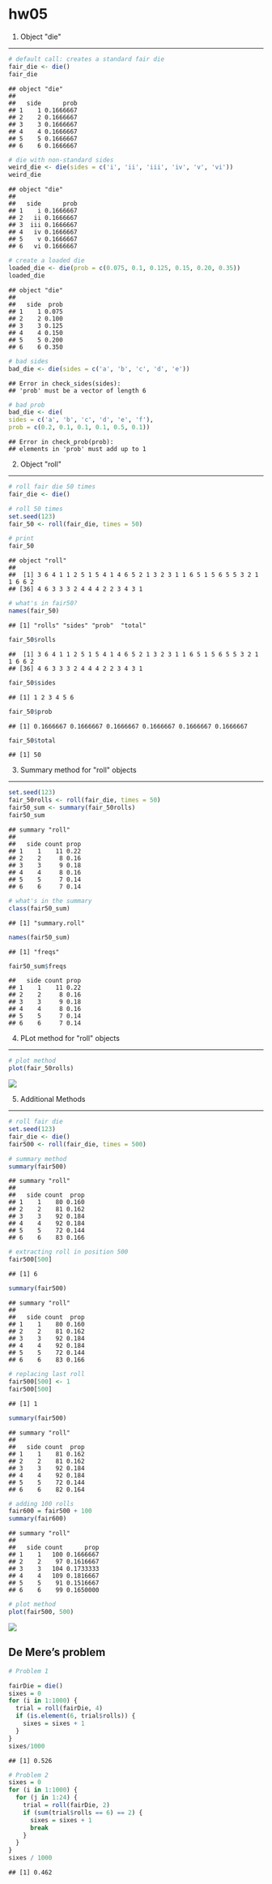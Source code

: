 hw05
================

1) Object "die"
---------------

``` r
# default call: creates a standard fair die
fair_die <- die()
fair_die
```

    ## object "die"
    ## 
    ##   side      prob
    ## 1    1 0.1666667
    ## 2    2 0.1666667
    ## 3    3 0.1666667
    ## 4    4 0.1666667
    ## 5    5 0.1666667
    ## 6    6 0.1666667

``` r
# die with non-standard sides
weird_die <- die(sides = c('i', 'ii', 'iii', 'iv', 'v', 'vi'))
weird_die
```

    ## object "die"
    ## 
    ##   side      prob
    ## 1    i 0.1666667
    ## 2   ii 0.1666667
    ## 3  iii 0.1666667
    ## 4   iv 0.1666667
    ## 5    v 0.1666667
    ## 6   vi 0.1666667

``` r
# create a loaded die
loaded_die <- die(prob = c(0.075, 0.1, 0.125, 0.15, 0.20, 0.35))
loaded_die
```

    ## object "die"
    ## 
    ##   side  prob
    ## 1    1 0.075
    ## 2    2 0.100
    ## 3    3 0.125
    ## 4    4 0.150
    ## 5    5 0.200
    ## 6    6 0.350

``` r
# bad sides
bad_die <- die(sides = c('a', 'b', 'c', 'd', 'e'))
```

    ## Error in check_sides(sides): 
    ## 'prob' must be a vector of length 6

``` r
# bad prob
bad_die <- die(
sides = c('a', 'b', 'c', 'd', 'e', 'f'),
prob = c(0.2, 0.1, 0.1, 0.1, 0.5, 0.1))
```

    ## Error in check_prob(prob): 
    ## elements in 'prob' must add up to 1

2) Object "roll"
----------------

``` r
# roll fair die 50 times
fair_die <- die()

# roll 50 times
set.seed(123)
fair_50 <- roll(fair_die, times = 50)

# print
fair_50
```

    ## object "roll"
    ## 
    ##  [1] 3 6 4 1 1 2 5 1 5 4 1 4 6 5 2 1 3 2 3 1 1 6 5 1 5 6 5 5 3 2 1 1 6 6 2
    ## [36] 4 6 3 3 3 2 4 4 4 2 2 3 4 3 1

``` r
# what's in fair50?
names(fair_50)
```

    ## [1] "rolls" "sides" "prob"  "total"

``` r
fair_50$rolls
```

    ##  [1] 3 6 4 1 1 2 5 1 5 4 1 4 6 5 2 1 3 2 3 1 1 6 5 1 5 6 5 5 3 2 1 1 6 6 2
    ## [36] 4 6 3 3 3 2 4 4 4 2 2 3 4 3 1

``` r
fair_50$sides
```

    ## [1] 1 2 3 4 5 6

``` r
fair_50$prob
```

    ## [1] 0.1666667 0.1666667 0.1666667 0.1666667 0.1666667 0.1666667

``` r
fair_50$total
```

    ## [1] 50

3) Summary method for "roll" objects
------------------------------------

``` r
set.seed(123)
fair_50rolls <- roll(fair_die, times = 50)
fair50_sum <- summary(fair_50rolls)
fair50_sum
```

    ## summary "roll"
    ## 
    ##   side count prop
    ## 1    1    11 0.22
    ## 2    2     8 0.16
    ## 3    3     9 0.18
    ## 4    4     8 0.16
    ## 5    5     7 0.14
    ## 6    6     7 0.14

``` r
# what's in the summary
class(fair50_sum)
```

    ## [1] "summary.roll"

``` r
names(fair50_sum)
```

    ## [1] "freqs"

``` r
fair50_sum$freqs
```

    ##   side count prop
    ## 1    1    11 0.22
    ## 2    2     8 0.16
    ## 3    3     9 0.18
    ## 4    4     8 0.16
    ## 5    5     7 0.14
    ## 6    6     7 0.14

4) PLot method for "roll" objects
---------------------------------

``` r
# plot method
plot(fair_50rolls)
```

![](hw05_files/figure-markdown_github/unnamed-chunk-4-1.png)

5) Additional Methods
---------------------

``` r
# roll fair die
set.seed(123)
fair_die <- die()
fair500 <- roll(fair_die, times = 500)

# summary method
summary(fair500)
```

    ## summary "roll"
    ## 
    ##   side count  prop
    ## 1    1    80 0.160
    ## 2    2    81 0.162
    ## 3    3    92 0.184
    ## 4    4    92 0.184
    ## 5    5    72 0.144
    ## 6    6    83 0.166

``` r
# extracting roll in position 500
fair500[500]
```

    ## [1] 6

``` r
summary(fair500)
```

    ## summary "roll"
    ## 
    ##   side count  prop
    ## 1    1    80 0.160
    ## 2    2    81 0.162
    ## 3    3    92 0.184
    ## 4    4    92 0.184
    ## 5    5    72 0.144
    ## 6    6    83 0.166

``` r
# replacing last roll
fair500[500] <- 1
fair500[500]
```

    ## [1] 1

``` r
summary(fair500)
```

    ## summary "roll"
    ## 
    ##   side count  prop
    ## 1    1    81 0.162
    ## 2    2    81 0.162
    ## 3    3    92 0.184
    ## 4    4    92 0.184
    ## 5    5    72 0.144
    ## 6    6    82 0.164

``` r
# adding 100 rolls
fair600 = fair500 + 100
summary(fair600)
```

    ## summary "roll"
    ## 
    ##   side count      prop
    ## 1    1   100 0.1666667
    ## 2    2    97 0.1616667
    ## 3    3   104 0.1733333
    ## 4    4   109 0.1816667
    ## 5    5    91 0.1516667
    ## 6    6    99 0.1650000

``` r
# plot method
plot(fair500, 500)
```

![](hw05_files/figure-markdown_github/unnamed-chunk-5-1.png)

De Mere’s problem
-----------------

``` r
# Problem 1

fairDie = die()
sixes = 0
for (i in 1:1000) {
  trial = roll(fairDie, 4)
  if (is.element(6, trial$rolls)) {
    sixes = sixes + 1
  } 
}
sixes/1000
```

    ## [1] 0.526

``` r
# Problem 2
sixes = 0
for (i in 1:1000) {
  for (j in 1:24) {
    trial = roll(fairDie, 2)
    if (sum(trial$rolls == 6) == 2) {
      sixes = sixes + 1
      break
    }
  }
}
sixes / 1000
```

    ## [1] 0.462
